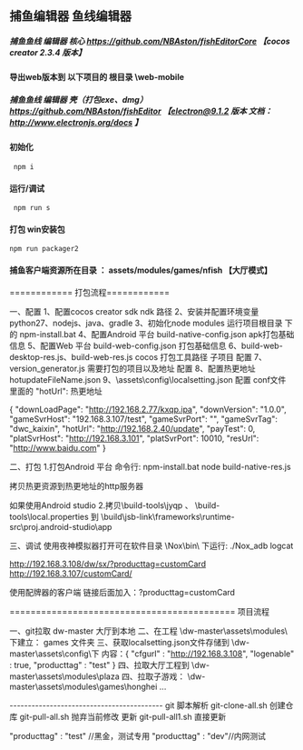 ## 捕鱼编辑器 鱼线编辑器 




##### 捕鱼鱼线 编辑器 核心 https://github.com/NBAston/fishEditorCore  【cocos creator 2.3.4 版本】
#### 导出web版本到 以下项目的 根目录 \web-mobile

##### 捕鱼鱼线 编辑器 壳（打包exe、dmg）  https://github.com/NBAston/fishEditor 【electron@9.1.2 版本 文档： http://www.electronjs.org/docs 】
#### 初始化
```
 npm i 
```
#### 运行/调试
```
 npm run s 
```

#### 打包 win安装包
```
npm run packager2 
```

#### 捕鱼客户端资源所在目录 ： assets/modules/games/nfish 【大厅模式】

============ 打包流程============

一、配置
1、配置cocos creator sdk ndk 路径
2、安装并配置环境变量 python27、nodejs、java、gradle
3、初始化node modules 运行项目根目录 下的 npm-install.bat
4、配置Android 平台 build-native-config.json apk打包基础信息
5、配置Web 平台 build-web-config.json 打包基础信息
6、build-web-desktop-res.js、build-web-res.js cocos 打包工具路径 子项目 配置
7、version_generator.js 需要打包的项目以及地址 配置
8、配置热更地址hotupdateFileName.json
9、\assets\config\localsetting.json 配置 conf文件 里面的 "hotUrl": 热更地址

{
    "downLoadPage": "http://192.168.2.77/kxqp.ipa",
    "downVersion": "1.0.0",
    "gameSvrHost": "192.168.3.107/test",
    "gameSvrPort": "",
    "gameSvrTag": "dwc_kaixin",
    "hotUrl": "http://192.168.2.40/update",
    "payTest": 0,
    "platSvrHost": "http://192.168.3.101",
    "platSvrPort": 10010,
    "resUrl": "http://www.baidu.com"
}

二、打包
1.打包Android 平台 命令行: 
npm-install.bat
node build-native-res.js

拷贝热更资源到热更地址的http服务器

如果使用Android studio
2.拷贝\build-tools\jyqp 、 \build-tools\local.properties 到
\build\jsb-link\frameworks\runtime-src\proj.android-studio\app


三、调试
使用夜神模拟器打开可在软件目录 \Nox\bin\ 下运行:
./Nox_adb logcat














http://192.168.3.108/dw/sx/?producttag=customCard
http://192.168.3.107/customCard/


使用配牌器的客户端 链接后面加入：?producttag=customCard


=========================================== 项目流程

一、git拉取 dw-master 大厅到本地
二、在工程 \dw-master\assets\modules\ 下建立：
        games 文件夹
三、获取localsetting.json文件存储到 \dw-master\assets\config\下
       内容：{
             "cfgurl" : "http://192.168.3.108",
             "logenable" : true,
             "producttag" : "test"
          }
四、拉取大厅工程到
        \dw-master\assets\modules\plaza
四、拉取子游戏：
       \dw-master\assets\modules\games\honghei
       ...


------------------------------------------ git 脚本解析
git-clone-all.sh 创建仓库
git-pull-all.sh 抛弃当前修改 更新
git-pull-all1.sh 直接更新

 "producttag" : "test" //黑金，测试专用
 "producttag" : "dev"//内网测试

